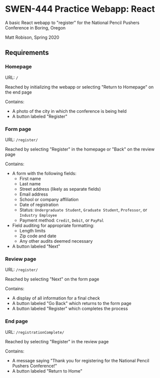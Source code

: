 # SWEN-444 Practice Webapp: React
A basic React webapp to "register" for the National Pencil Pushers Conference in Boring, Oregon

Matt Robison, Spring 2020

## Requirements

### Homepage
URL: `/`

Reached by initializing the webapp or selecting "Return to Homepage" on the end
page

Contains:
* A photo of the city in which the conference is being held
* A button labeled "Register"

### Form page
URL: `/register/`

Reached by selecting "Register" in the homepage or "Back" on the review page

Contains:
* A form with the following fields:
  * First name
  * Last name
  * Street address (likely as separate fields)
  * Email address
  * School or company affiliation
  * Date of registration
  * Status: `Undergraduate Student`, `Graduate Student`, `Professor`, or
  `Industry Employee`
  * Payment method: `Credit`, `Debit`, or `PayPal`
* Field auditing for appropriate formatting:
  * Length limits
  * Zip code and date
  * Any other audits deemed necessary
* A button labeled "Next"

### Review page
URL: `/register/`

Reached by selecting "Next" on the form page

Contains:
* A display of all information for a final check
* A button labeled "Go Back" which returns to the form page
* A button labeled "Register" which completes the process

### End page
URL: `/registrationComplete/`

Reached by selecting "Register" in the review page

Contains:
* A message saying "Thank you for registering for the National Pencil
Pushers Conference!"
* A button labeled "Return to Home"
